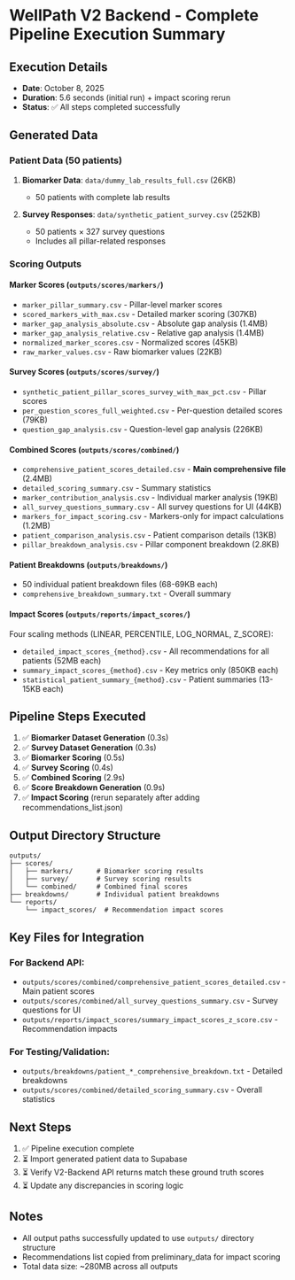 # WellPath V2 Backend - Complete Pipeline Execution Summary

## Execution Details
- **Date**: October 8, 2025
- **Duration**: 5.6 seconds (initial run) + impact scoring rerun
- **Status**: ✅ All steps completed successfully

## Generated Data

### Patient Data (50 patients)
1. **Biomarker Data**: `data/dummy_lab_results_full.csv` (26KB)
   - 50 patients with complete lab results
   
2. **Survey Responses**: `data/synthetic_patient_survey.csv` (252KB)
   - 50 patients × 327 survey questions
   - Includes all pillar-related responses

### Scoring Outputs

#### Marker Scores (`outputs/scores/markers/`)
- `marker_pillar_summary.csv` - Pillar-level marker scores
- `scored_markers_with_max.csv` - Detailed marker scoring (307KB)
- `marker_gap_analysis_absolute.csv` - Absolute gap analysis (1.4MB)
- `marker_gap_analysis_relative.csv` - Relative gap analysis (1.4MB)
- `normalized_marker_scores.csv` - Normalized scores (45KB)
- `raw_marker_values.csv` - Raw biomarker values (22KB)

#### Survey Scores (`outputs/scores/survey/`)
- `synthetic_patient_pillar_scores_survey_with_max_pct.csv` - Pillar scores
- `per_question_scores_full_weighted.csv` - Per-question detailed scores (79KB)
- `question_gap_analysis.csv` - Question-level gap analysis (226KB)

#### Combined Scores (`outputs/scores/combined/`)
- `comprehensive_patient_scores_detailed.csv` - **Main comprehensive file** (2.4MB)
- `detailed_scoring_summary.csv` - Summary statistics
- `marker_contribution_analysis.csv` - Individual marker analysis (19KB)
- `all_survey_questions_summary.csv` - All survey questions for UI (44KB)
- `markers_for_impact_scoring.csv` - Markers-only for impact calculations (1.2MB)
- `patient_comparison_analysis.csv` - Patient comparison details (13KB)
- `pillar_breakdown_analysis.csv` - Pillar component breakdown (2.8KB)

#### Patient Breakdowns (`outputs/breakdowns/`)
- 50 individual patient breakdown files (68-69KB each)
- `comprehensive_breakdown_summary.txt` - Overall summary

#### Impact Scores (`outputs/reports/impact_scores/`)
Four scaling methods (LINEAR, PERCENTILE, LOG_NORMAL, Z_SCORE):
- `detailed_impact_scores_{method}.csv` - All recommendations for all patients (52MB each)
- `summary_impact_scores_{method}.csv` - Key metrics only (850KB each)
- `statistical_patient_summary_{method}.csv` - Patient summaries (13-15KB each)

## Pipeline Steps Executed

1. ✅ **Biomarker Dataset Generation** (0.3s)
2. ✅ **Survey Dataset Generation** (0.3s)
3. ✅ **Biomarker Scoring** (0.5s)
4. ✅ **Survey Scoring** (0.4s)
5. ✅ **Combined Scoring** (2.9s)
6. ✅ **Score Breakdown Generation** (0.9s)
7. ✅ **Impact Scoring** (rerun separately after adding recommendations_list.json)

## Output Directory Structure

```
outputs/
├── scores/
│   ├── markers/      # Biomarker scoring results
│   ├── survey/       # Survey scoring results
│   └── combined/     # Combined final scores
├── breakdowns/       # Individual patient breakdowns
└── reports/
    └── impact_scores/  # Recommendation impact scores
```

## Key Files for Integration

### For Backend API:
- `outputs/scores/combined/comprehensive_patient_scores_detailed.csv` - Main patient scores
- `outputs/scores/combined/all_survey_questions_summary.csv` - Survey questions for UI
- `outputs/reports/impact_scores/summary_impact_scores_z_score.csv` - Recommendation impacts

### For Testing/Validation:
- `outputs/breakdowns/patient_*_comprehensive_breakdown.txt` - Detailed breakdowns
- `outputs/scores/combined/detailed_scoring_summary.csv` - Overall statistics

## Next Steps

1. ✅ Pipeline execution complete
2. ⏳ Import generated patient data to Supabase
3. ⏳ Verify V2-Backend API returns match these ground truth scores
4. ⏳ Update any discrepancies in scoring logic

## Notes
- All output paths successfully updated to use `outputs/` directory structure
- Recommendations list copied from preliminary_data for impact scoring
- Total data size: ~280MB across all outputs
